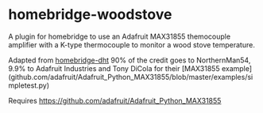 # homebridge-woodstove
A plugin for homebridge to use an Adafruit MAX31855 themocouple amplifier with a K-type thermocouple to monitor a wood stove temperature.

Adapted from [homebridge-dht](https://github.com/NorthernMan54/homebridge-dht)
90% of the credit goes to NorthernMan54, 9.9% to Adafruit Industries and Tony DiCola for their [MAX31855 example] (github.com/adafruit/Adafruit_Python_MAX31855/blob/master/examples/simpletest.py)

Requires https://github.com/adafruit/Adafruit_Python_MAX31855
